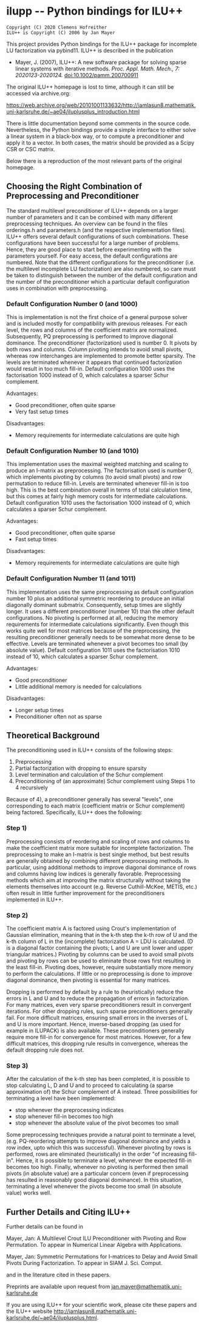 # ilupp -- Python bindings for ILU++

    Copyright (C) 2020 Clemens Hofreither
    ILU++ is Copyright (C) 2006 by Jan Mayer

This project provides Python bindings for the ILU++ package for incomplete LU
factorization via pybind11. ILU++ is described in the publication

- Mayer, J. (2007), ILU++: A new software package for solving sparse linear
  systems with iterative methods. *Proc. Appl. Math. Mech., 7: 2020123-2020124.*
  [doi:10.1002/pamm.200700911](https://dx.doi.org/10.1002/pamm.200700911)

The original ILU++ homepage is lost to time, although it can still be accessed
via archive.org:

https://web.archive.org/web/20101001133632/http://iamlasun8.mathematik.uni-karlsruhe.de/~ae04/iluplusplus_introduction.html

There is little documentation beyond some comments in the source code.
Nevertheless, the Python bindings provide a simple interface to either solve a
linear system in a black-box way, or to compute a preconditioner and apply it
to a vector.  In both cases, the matrix should be provided as a Scipy CSR or
CSC matrix.

Below there is a reproduction of the most relevant parts of the original homepage.

## Choosing the Right Combination of Preprocessing and Preconditioner

The standard multilevel preconditioner of ILU++ depends on a larger number of
parameters and it can be combined with many different preprocessing techniques.
An overview can be found in the files orderings.h and parameters.h (and the
respective implementation files). ILU++ offers several default configurations
of such combinations. These configurations have been successful for a large
number of problems. Hence, they are good place to start before experimenting
with the parameters yourself. For easy access, the default configurations are
numbered. Note that the different configurations for the preconditioner (i.e.
the multilevel incomplete LU factorization) are also numbered, so care must be
taken to distinguish between the number of the default configuration and the
number of the preconditioner which a particular default configuration uses in
combination with preprocessing.

### Default Configuration Number 0 (and 1000)

This is implementation is not the first choice of a general purpose solver and
is included mostly for compatibility with previous releases. For each level,
the rows and columns of the coefficient matrix are normalized. Subsequently, PQ
preprocessing is performed to improve diagonal dominance. The preconditioner
(factorization) used is number 0. It pivots by both rows and columns. Column
pivoting intends to avoid small pivots, whereas row interchanges are
implemented to promote better sparsity. The levels are terminated whenever it
appears that continued factorization would result in too much fill-in. Default
configuration 1000 uses the factorisation 1000 instead of 0, which calculates a
sparser Schur complement.

Advantages:
 - Good preconditioner, often quite sparse
 - Very fast setup times

Disadvantages:
 - Memory requirements for intermediate calculations are quite high

### Default Configuration Number 10 (and 1010)

This implementation uses the maximal weighted matching and scaling to produce
an I-matrix as preprocessing. The factorisation used is number 0, which
implements pivoting by columns (to avoid small pivots) and row permutation to
reduce fill-in. Levels are terminated whenever fill-in is too high. This is the
best combination overall in terms of total calculation time, but this comes at
fairly high memory costs for intermediate calculations. Default configuration
1010 uses the factorisation 1000 instead of 0, which calculates a sparser Schur
complement.

Advantages:
 - Good preconditioner, often quite sparse
 - Fast setup times

Disadvantages:
 - Memory requirements for intermediate calculations are quite high

### Default Configuration Number 11 (and 1011)

This implementation uses the same preprocessing as default configuration number
10 plus an additional symmetric reordering to produce an initial diagonally
dominant submatrix. Consequently, setup times are slightly longer. It uses a
different preconditioner (number 10) than the other default configurations. No
pivoting is performed at all, reducing the memory requirements for intermediate
calculations significantly. Even though this works quite well for most matrices
because of the preprocessing, the resulting preconditioner generally needs to
be somewhat more dense to be effective. Levels are terminated whenever a pivot
becomes too small (by absolute value). Default configuration 1011 uses the
factorisation 1010 instead of 10, which calculates a sparser Schur complement.

Advantages:
 - Good preconditioner
 - Little additional memory is needed for calculations

Disadvantages:
 - Longer setup times
 - Preconditioner often not as sparse

## Theoretical Background

The preconditioning used in ILU++ consists of the following steps:

1. Preprocessing
2. Partial factorization with dropping to ensure sparsity
3. Level termination and calculation of the Schur complement
4. Preconditioning of (an approximate) Schur complement using Steps 1 to 4 recursively

Because of 4), a preconditioner generally has several "levels", one
corresponding to each matrix (coefficient matrix or Schur complement) being
factored. Specifically, ILU++ does the following:

### Step 1)

Preprocessing consists of reordering and scaling of rows and columns to make
the coefficient matrix more suitable for incomplete factorization. The
preprocessing to make an I-matrix is best single method, but best results are
generally obtained by combining different preprocessing methods. In particular,
using additional methods to improve diagonal dominance of rows and columns
having low indices is generally favorable. Preprocessing methods which aim at
improving the matrix structurally without taking the elements themselves into
account (e.g. Reverse Cuthill-McKee, METIS, etc.) often result in little
further improvement for the preconditioners implemented in ILU++.

### Step 2)

The coefficient matrix A is factored using Crout's implementation of Gaussian
elimination, meaning that in the k-th step the k-th row of U and the k-th
column of L in the (incomplete) factorization A = LDU is calculated. (D is a
diagonal factor containing the pivots; L and U are unit lower and upper
triangular matrices.) Pivoting by columns can be used to avoid small pivots and
pivoting by rows can be used to eliminate those rows first resulting in the
least fill-in. Pivoting does, however, require substantially more memory to
perform the calculations. If little or no preprocessing is done to improve
diagonal dominance, then pivoting is essential for many matrices.

Dropping is performed by default by a rule to (heuristically) reduce the errors
in L and U and to reduce the propagation of errors in factorization. For many
matrices, even very sparse preconditioners result in convergent iterations. For
other dropping rules, such sparse preconditioners generally fail. For more
difficult matrices, ensuring small errors in the inverses of L and U is more
important. Hence, inverse-based dropping (as used for example in ILUPACK) is
also available. These preconditioners generally require more fill-in for
convergence for most matrices. However, for a few difficult matrices, this
dropping rule results in convergence, whereas the default dropping rule does
not.

### Step 3)

After the calculation of the k-th step has been completed, it is possible to
stop calculating L, D and U and to proceed to calculating (a sparse
approximation of) the Schur complement of A instead. Three possibilities for
terminating a level have been implemented:

 - stop whenever the preprocessing indicates
 - stop whenever fill-in becomes too high
 - stop whenever the absolute value of the pivot becomes too small

Some preprocessing techniques provide a natural point to terminate a level,
(e.g. PQ-reordering attempts to improve diagonal dominance and yields a row
index, upto which this was successful). Whenever pivoting by rows is performed,
rows are eliminated (heuristically) in the order "of increasing fill-in".
Hence, it is possible to terminate a level, whenever the expected fill-in
becomes too high. Finally, whenever no pivoting is performed then small pivots
(in absolute value) are a particular concern (even if preprocessing has
resulted in reasonably good diagonal dominance). In this situation, terminating
a level whenever the pivots become too small (in absolute value) works well.


## Further Details and Citing ILU++

Further details can be found in

Mayer, Jan: A Multilevel Crout ILU Preconditioner with Pivoting and Row Permutation. To appear in Numerical Linear Algebra with Applications.

Mayer, Jan: Symmetric Permutations for I-matrices to Delay and Avoid Small Pivots During Factorization. To appear in SIAM J. Sci. Comput.

and in the literature cited in these papers.

Preprints are available upon request from jan.mayer@mathematik.uni-karlsruhe.de

If you are using ILU++ for your scientific work, please cite these papers and the ILU++ website http://iamlasun8.mathematik.uni-karlsruhe.de/~ae04/iluplusplus.html.
